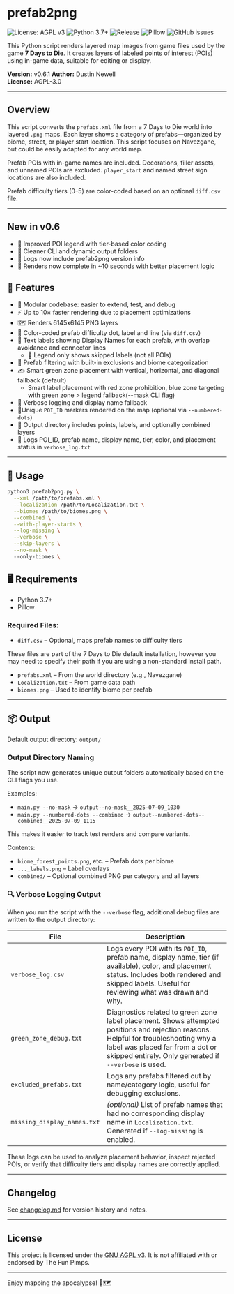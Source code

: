 # prefab2png

![License: AGPL v3](https://img.shields.io/badge/License-AGPL%20v3-blue.svg)
![Python 3.7+](https://img.shields.io/badge/python-3.7+-blue.svg)
![Release](https://img.shields.io/badge/release-v0.5-green.svg)
![Pillow](https://img.shields.io/badge/made%20with-Pillow-yellow.svg)
![GitHub issues](https://img.shields.io/github/issues/dash16/prefab2png)

This Python script renders layered map images from game files used by the game **7 Days to Die**. It creates layers of labeled points of interest (POIs) using in-game data, suitable for editing or display.

**Version:** v0.6.1
**Author:** Dustin Newell  
**License:** AGPL-3.0

---

## Overview

This script converts the `prefabs.xml` file from a 7 Days to Die world into layered `.png` maps. Each layer shows a category of prefabs—organized by biome, street, or player start location.  This script focuses on Navezgane, but could be easily adapted for any world map.

Prefab POIs with in-game names are included. Decorations, filler assets, and unnamed POIs are excluded. `player_start` and named street sign locations are also included.

Prefab difficulty tiers (0–5) are color-coded based on an optional `diff.csv` file.

---

## New in v0.6
- 🎨 Improved POI legend with tier-based color coding
- 🧱 Cleaner CLI and dynamic output folders
- 📄 Logs now include prefab2png version info
- 🚀 Renders now complete in ~10 seconds with better placement logic


## 🔧 Features

- 🧩 Modular codebase: easier to extend, test, and debug
- ⚡ Up to 10× faster rendering due to placement optimizations
- 🗺️ Renders 6145x6145 PNG layers
- 🎨 Color-coded prefab difficulty dot, label and line (via `diff.csv`)
- 📍 Text labels showing Display Names for each prefab, with overlap avoidance and connector lines
  - 🧼 Legend only shows skipped labels (not all POIs)
- 🧹 Prefab filtering with built-in exclusions and biome categorization
- ✍️ Smart green zone placement with vertical, horizontal, and diagonal fallback (default)
  - Smart label placement with red zone prohibition, blue zone targeting with green zone > legend fallback(--mask CLI flag)
- 🔎 Verbose logging and display name fallback
- 📍Unique `POI_ID` markers rendered on the map (optional via `--numbered-dots`)
- 📁 Output directory includes points, labels, and optionally combined layers
- 📝 Logs POI_ID, prefab name, display name, tier, color, and placement status in `verbose_log.txt`

---

## 🚀 Usage

```bash
python3 prefab2png.py \
  --xml /path/to/prefabs.xml \
  --localization /path/to/Localization.txt \
  --biomes /path/to/biomes.png \
  --combined \
  --with-player-starts \
  --log-missing \
  --verbose \
  --skip-layers \
  --no-mask \ 
  --only-biomes \

```
## 🖥️ Requirements

- Python 3.7+
- Pillow

### Required Files:
- `diff.csv` – Optional, maps prefab names to difficulty tiers

These files are part of the 7 Days to Die default installation, however you may need to specify their path if you are using a non-standard install path.
- `prefabs.xml` – From the world directory (e.g., Navezgane)
- `Localization.txt` – From game data path
- `biomes.png` – Used to identify biome per prefab

---

## 📦 Output

Default output directory: `output/`

### Output Directory Naming

The script now generates unique output folders automatically based on the CLI flags you use.

Examples:
- `main.py --no-mask` → `output--no-mask__2025-07-09_1030`
- `main.py --numbered-dots --combined` → `output--numbered-dots--combined__2025-07-09_1115`

This makes it easier to track test renders and compare variants.

Contents:
- `biome_forest_points.png`, etc. – Prefab dots per biome
- `..._labels.png` – Label overlays
- `combined/` – Optional combined PNG per category and all layers

### 🔍 Verbose Logging Output

When you run the script with the `--verbose` flag, additional debug files are written to the output directory:

| File						   | Description |
|------------------------------|-------------|
| `verbose_log.csv`			   | Logs every POI with its `POI_ID`, prefab name, display name, tier (if available), color, and placement status. Includes both rendered and skipped labels. Useful for reviewing what was drawn and why. |
| `green_zone_debug.txt`	   | Diagnostics related to green zone label placement. Shows attempted positions and rejection reasons. Helpful for troubleshooting why a label was placed far from a dot or skipped entirely. Only generated if `--verbose` is used. |
| `excluded_prefabs.txt`	   | Logs any prefabs filtered out by name/category logic, useful for debugging exclusions. |
| `missing_display_names.txt`  | *(optional)* List of prefab names that had no corresponding display name in `Localization.txt`. Generated if `--log-missing` is enabled. |

These logs can be used to analyze placement behavior, inspect rejected POIs, or verify that difficulty tiers and display names are correctly applied.

---

## Changelog

See [changelog.md](changelog.md) for version history and notes.

---

## License

This project is licensed under the [GNU AGPL v3](LICENSE).	It is not affiliated with or endorsed by The Fun Pimps.

---

Enjoy mapping the apocalypse! 🧟🗺️
